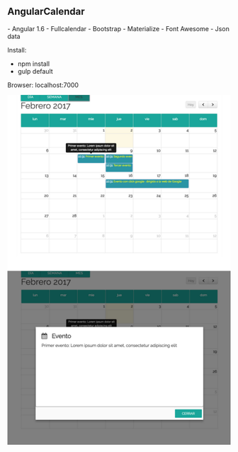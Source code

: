 

<h2>AngularCalendar</h2>
- Angular 1.6
- Fullcalendar
- Bootstrap
- Materialize
- Font Awesome
- Json data 

Install:
- npm install
- gulp default

Browser:
localhost:7000

![alt tag](https://github.com/vitantonioc/AngularCalendar/blob/master/1.jpg)
![alt tag](https://github.com/vitantonioc/AngularCalendar/blob/master/2.jpg)








